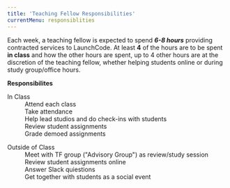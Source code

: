 ```yaml
---
title: 'Teaching Fellow Responsibilities'
currentMenu: responsiblities
---
```


Each week, a teaching fellow is expected to spend _**6-8 hours**_ providing contracted services to LaunchCode. At least __4__ of the hours are to be spent __in class__ and how the other hours are spent, up to 4 other hours are at the discretion of the teaching fellow, whether helping students online or during study group/office hours.

__Responsibilites__
<dl>
<dt>In Class</dt>
    <dd> Attend each class </dd>
    <dd> Take attendance </dd>
    <dd> Help lead studios and do check-ins with students  </dd>
    <dd> Review student assignments</dd>
    <dd> Grade demoed assignments </dd>
</dl>

<dl>
<dt>Outside of Class</dt>
    <dd> Meet with TF group ("Advisory Group") as  review/study session  </dd>
    <dd> Review student assignments online </dd>
    <dd> Answer Slack quiestions </dd>
    <dd> Get together with students as a social event  </dd>
</dl>

